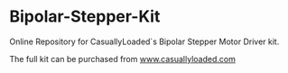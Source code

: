 # Bipolar-Stepper-Kit
Online Repository for CasuallyLoaded`s Bipolar Stepper Motor Driver kit.

The full kit can be purchased from www.casuallyloaded.com
